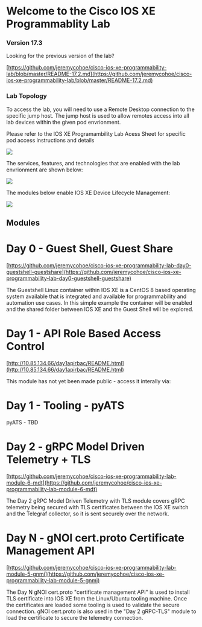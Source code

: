 # Welcome to the Cisco IOS XE Programmablity Lab

### Version 17.3
Looking for the previous version of the lab?

[https://github.com/jeremycohoe/cisco-ios-xe-programmability-lab/blob/master/README-17.2.md](https://github.com/jeremycohoe/cisco-ios-xe-programmability-lab/blob/master/README-17.2.md)

### Lab Topology
To access the lab, you will need to use a Remote Desktop connection to the specific jump host.  The jump host is used to allow remotes access into all lab devices within the given pod envrionment.

Please refer to the IOS XE Programambility Lab Acess Sheet for specific pod access instructions and details

![](./imgs/lab_topology.png)

The services, features, and technologies that are enabled with the lab envrionment are shown below:

![](./imgs/pod_details.png)

The modules below enable IOS XE Device Lifecycle Management:

![](./imgs/device_lifecycle.png)

## Modules

# Day 0 - Guest Shell, Guest Share

[https://github.com/jeremycohoe/cisco-ios-xe-programmability-lab-day0-guestshell-guestshare](https://github.com/jeremycohoe/cisco-ios-xe-programmability-lab-day0-guestshell-guestshare)

The Guestshell Linux container within IOS XE is a CentOS 8 based operating system available that is integrated and available for programmability and automation use cases. In this simple example the container will be enabled and the shared folder between IOS XE and the Guest Shell will be explored.

# Day 1 - API Role Based Access Control

[http://10.85.134.66/day1apirbac/README.html](http://10.85.134.66/day1apirbac/README.html)

This module has not yet been made public - access it interally via:

# Day 1 - Tooling - pyATS

pyATS - TBD


# Day 2 - gRPC Model Driven Telemetry + TLS

[https://github.com/jeremycohoe/cisco-ios-xe-programmability-lab-module-6-mdt](https://github.com/jeremycohoe/cisco-ios-xe-programmability-lab-module-6-mdt)

The Day 2 gRPC Model Driven Telemetry with TLS module covers gRPC telemetry being secured with TLS certificates between the IOS XE switch and the Telegraf collector, so it is sent securely over the network.

# Day N - gNOI cert.proto Certificate Management API

[https://github.com/jeremycohoe/cisco-ios-xe-programmability-lab-module-5-gnmi](https://github.com/jeremycohoe/cisco-ios-xe-programmability-lab-module-5-gnmi)

The Day N gNOI cert.proto "certificate management API" is used to install TLS certificate into IOS XE from the Linux/Ubuntu tooling machine. Once the certificates are loaded some tooling is used to validate the secure connection. gNOI cert.proto is also used in the "Day 2 gRPC-TLS" module to load the certificate to secure the telemetry connection.





